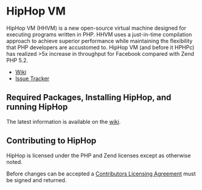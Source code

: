 # HipHop VM

HipHop VM (HHVM) is a new open-source virtual machine designed for executing programs written in PHP. HHVM uses a just-in-time compilation approach to achieve superior performance while maintaining the flexibility that PHP developers are accustomed to. HipHop VM (and before it HPHPc) has realized >5x increase in throughput for Facebook compared with Zend PHP 5.2.
* [Wiki](http://wiki.github.com/facebook/hiphop-php)
* [Issue Tracker](http://github.com/facebook/hiphop-php/issues)

## Required Packages, Installing HipHop, and running HipHop

The latest information is available on the [wiki](http://github.com/facebook/hiphop-php/wiki).

## Contributing to HipHop

HipHop is licensed under the PHP and Zend licenses except as otherwise noted.

Before changes can be accepted a [Contributors Licensing Agreement](http://developers.facebook.com/opensource/cla) must be signed and returned.
